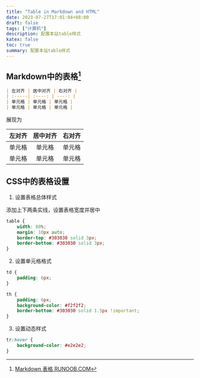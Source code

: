 ```yaml
---
title: "Table in Markdown and HTML"
date: 2023-07-27T17:01:04+08:00
draft: false
tags: ["计算机"]
description: 配置本站table样式
katex: false
toc: true
summary: 配置本站table样式
---
```


## Markdown中的表格[^1]

```markdown
| 左对齐 | 居中对齐 | 右对齐 |
| :-----| :----: | ----: |
| 单元格 | 单元格 | 单元格 |
| 单元格 | 单元格 | 单元格 |
```

展现为

| 左对齐 | 居中对齐 | 右对齐 |
| :-----| :----: | ----: |
| 单元格 | 单元格 | 单元格 |
| 单元格 | 单元格 | 单元格 |

## CSS中的表格设置

1. 设置表格总体样式

添加上下两条实线，设置表格宽度并居中
```css
table {
    width: 80%;
    margin: 10px auto;
    border-top: #303030 solid 3px;
    border-bottom: #303030 solid 3px;
}
```

2. 设置单元格格式

```css
td {
    padding: 6px;
}

th {
    padding: 6px;
    background-color: #f2f2f2;
    border-bottom: #303030 solid 1.5px !important;
}
```

3. 设置动态样式
```css
tr:hover {
    background-color: #e2e2e2;
}
```

[^1]:[Markdown 表格 RUNOOB.COM](https://www.runoob.com/markdown/md-table.html)